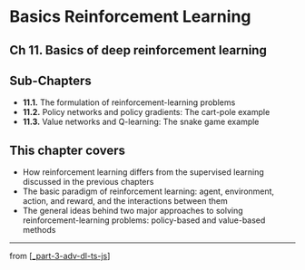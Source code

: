 # Basics Reinforcement Learning

## Ch 11. Basics of deep reinforcement learning

## Sub-Chapters

- **11.1.** The formulation of reinforcement-learning problems
- **11.2.** Policy networks and policy gradients: The cart-pole example
- **11.3.** Value networks and Q-learning: The snake game example

## This chapter covers

- How reinforcement learning differs from the supervised learning discussed in the previous chapters
- The basic paradigm of reinforcement learning: agent, environment, action, and reward, and the interactions between them
- The general ideas behind two major approaches to solving reinforcement-learning problems: policy-based and value-based methods

---
from [[_part-3-adv-dl-ts-js]]

[//begin]: # "Autogenerated link references for markdown compatibility"
[_part-3-adv-dl-ts-js]: ../_part-3-adv-dl-ts-js.md "Part 3 Adv DL TS JS"
[//end]: # "Autogenerated link references"